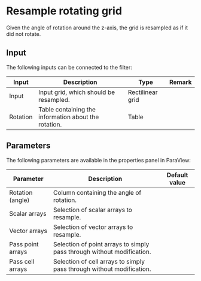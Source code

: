 # Resample rotating grid

Given the angle of rotation around the z-axis, the grid is resampled as if it did not rotate.

## Input

The following inputs can be connected to the filter:

| Input                     | Description                                                                               | Type                  | Remark        |
|---------------------------|-------------------------------------------------------------------------------------------|-----------------------|---------------|
| Input                     | Input grid, which should be resampled.                                                    | Rectilinear grid      |               |
| Rotation                  | Table containing the information about the rotation.                                      | Table                 |               |

## Parameters

The following parameters are available in the properties panel in ParaView:

| Parameter                 | Description                                                                                                   | Default value         |
|---------------------------|---------------------------------------------------------------------------------------------------------------|-----------------------|
| Rotation (angle)          | Column containing the angle of rotation.                                                                      |                       |
| Scalar arrays             | Selection of scalar arrays to resample.                                                                       |                       |
| Vector arrays             | Selection of vector arrays to resample.                                                                       |                       |
| Pass point arrays         | Selection of point arrays to simply pass through without modification.                                        |                       |
| Pass cell arrays          | Selection of cell arrays to simply pass through without modification.                                         |                       |
